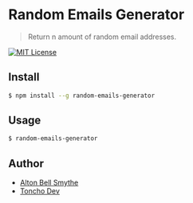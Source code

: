 # Random Emails Generator

> Return n amount of random email addresses.

[![MIT License](https://img.shields.io/badge/license-MIT_License-green.svg?style=flat-square)](https://github.com/abellsmythe/random-emails-generator/blob/master/LICENSE)

## Install

```bash
$ npm install --g random-emails-generator
```

## Usage

```bash
$ random-emails-generator
```

## Author

- [Alton Bell Smythe](https://abellsmythe.me)
- [Toncho Dev](https://toncho.dev)
